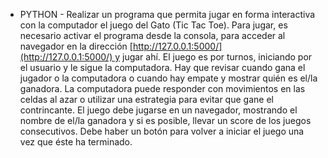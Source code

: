 - PYTHON - 
Realizar un programa que permita jugar en forma interactiva con la computador el juego del Gato (Tic Tac Toe). 
Para jugar, es necesario activar el programa desde la consola, para acceder al navegador en la dirección [http://127.0.0.1:5000/](http://127.0.0.1:5000/) y jugar ahí. 
El juego es por turnos, iniciando por el usuario y le sigue la computadora. Hay que revisar cuando gana el jugador o la computadora o cuando hay empate y mostrar quién es el/la ganadora. 
La computadora puede responder con movimientos en las celdas al azar o utilizar una estrategia para evitar que gane el contrincante. 
El juego debe jugarse en un navegador, mostrando el nombre de el/la ganadora y si es posible, llevar un score de los juegos consecutivos. 
Debe haber un botón para volver a iniciar el juego una vez que éste ha terminado.
